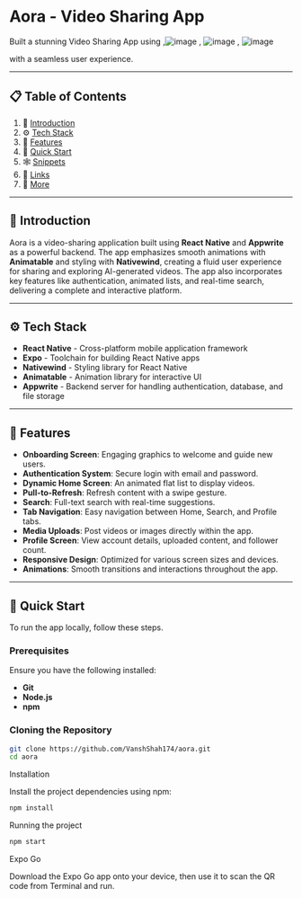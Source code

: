 # Aora - Video Sharing App

Built a stunning Video Sharing App using 
,![image](https://github.com/user-attachments/assets/955f15a0-bf27-4829-a4c6-19594aee9312)
, ![image](https://github.com/user-attachments/assets/91e296f7-4f32-4488-9ca5-25f15c6f23d7)
, ![image](https://github.com/user-attachments/assets/cd519cbc-8f99-4055-8031-df74f76cd926)
 
 with a seamless user experience. 

---

## 📋 Table of Contents
1. 🤖 [Introduction](#introduction)
2. ⚙️ [Tech Stack](#tech-stack)
3. 🔋 [Features](#features)
4. 🤸 [Quick Start](#quick-start)
5. 🕸️ [Snippets](#snippets)
6. 🔗 [Links](#links)
7. 🚀 [More](#more)
---

## 🤖 Introduction
Aora is a video-sharing application built using **React Native** and **Appwrite** as a powerful backend. The app emphasizes smooth animations with **Animatable** and styling with **Nativewind**, creating a fluid user experience for sharing and exploring AI-generated videos. The app also incorporates key features like authentication, animated lists, and real-time search, delivering a complete and interactive platform.

---

## ⚙️ Tech Stack
- **React Native** - Cross-platform mobile application framework
- **Expo** - Toolchain for building React Native apps
- **Nativewind** - Styling library for React Native
- **Animatable** - Animation library for interactive UI
- **Appwrite** - Backend server for handling authentication, database, and file storage

---

## 🔋 Features
- **Onboarding Screen**: Engaging graphics to welcome and guide new users.
- **Authentication System**: Secure login with email and password.
- **Dynamic Home Screen**: An animated flat list to display videos.
- **Pull-to-Refresh**: Refresh content with a swipe gesture.
- **Search**: Full-text search with real-time suggestions.
- **Tab Navigation**: Easy navigation between Home, Search, and Profile tabs.
- **Media Uploads**: Post videos or images directly within the app.
- **Profile Screen**: View account details, uploaded content, and follower count.
- **Responsive Design**: Optimized for various screen sizes and devices.
- **Animations**: Smooth transitions and interactions throughout the app.

---

## 🤸 Quick Start
To run the app locally, follow these steps.

### Prerequisites
Ensure you have the following installed:
- **Git**
- **Node.js**
- **npm**

### Cloning the Repository
```bash
git clone https://github.com/VanshShah174/aora.git
cd aora
```

Installation

Install the project dependencies using npm:

```bash
npm install
```
Running the project
```bash
npm start
```
Expo Go

Download the Expo Go app onto your device, then use it to scan the QR code from Terminal and run.
